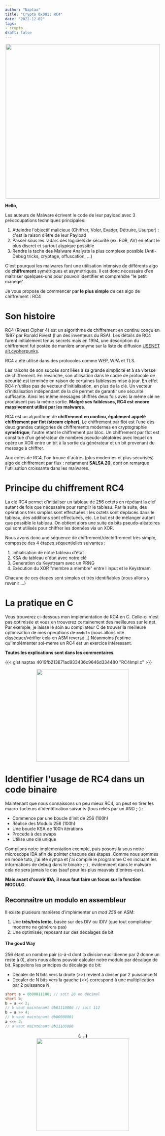 ```yaml
---
author: "Naptax"
title: "Crypto 0x001: RC4"
date: "2022-12-02"
tags: 
- crypto
draft: false
---
```


<center>
<img width="500" src="/images/chut.png">
</center>

**Hello**,

Les auteurs de Malware écrivent le code de leur payload avec 3 préoccupations techniques principales:

1. Atteindre l'objectif malicieux (Chiffrer, Voler, Evader, Détruire, Usurper) : c'est la raison d’être de leur Payload
2. Passer sous les radars des logiciels de sécurité (ex: EDR, AV) en étant le plus discret et surtout atypique possible
3. Rendre la tache des Malware Analysts la plus complexe possible (Anti-Debug tricks, cryptage, offuscation, ...)

C'est pourquoi les malwares font une utilisation intensive de différents algo de **chiffrement** symétriques et asymétriques.
Il est donc nécessaire d'en maîtriser quelques-uns pour pouvoir identifier et comprendre "le petit manège".

Je vous propose de commencer par **le plus simple** de ces algo de chiffrement : RC4

# Son histoire
RC4 (Rivest Cipher 4) est un algorithme de chiffrement en continu conçu en 1987 par Ronald Rivest (l'un des inventeurs du RSA).
Les détails de RC4 furent initialement tenus secrets mais en 1994, une description du chiffrement fut postée de manière anonyme sur la liste de diffusion [USENET alt.cypherpunks](https://cryptoanarchy.wiki/getting-started/what-is-the-cypherpunks-mailing-list).

RC4 a été utilisé dans des protocoles comme WEP, WPA et TLS. 

Les raisons de son succès sont liées à sa grande simplicité et à sa vitesse de chiffrement. En revanche, son utilisation dans le cadre de protocole de sécurité est terminée en raison de certaines faiblesses mise à jour. En effet RC4 n'utilise pas de vecteur d'initialisation, en plus de la clé. Un vecteur d'initialisation indépendant de la clé permet de garantir une sécurité suffisante. Ainsi les même messages chiffrés deux fois avec la même clé ne produisent pas la même sortie. **Malgré ses faiblesses, RC4 est encore massivement utilisé par les malwares**.

RC4 est un algorithme de **chiffrement en continu, également appelé chiffrement par flot (stream cipher)**. Le chiffrement par flot est l'une des deux grandes catégories de chiffrements modernes en cryptographie **symétrique**; l'autre étant le chiffrement par bloc. Un chiffrement par flot est constitué d'un générateur de nombres pseudo-aléatoires avec lequel on opère un XOR entre un bit à la sortie du générateur et un bit provenant du message à chiffrer.

Aux cotés de RC4, l'on trouve d'autres (plus modernes et plus sécurisés) algo de chiffrement par flux : notamment **SALSA 20**, dont on remarque l'utilisation croissante dans les malwares.

# Principe du chiffrement RC4

La clé RC4 permet d’initialiser un tableau de 256 octets en répétant la clef autant de fois que nécessaire pour remplir le tableau. Par la suite, des opérations très simples sont effectuées : les octets sont déplacés dans le tableau, des additions sont effectuées, etc. Le but est de mélanger autant que possible le tableau. On obtient alors une suite de bits pseudo-aléatoires qui sont utilisés pour chiffrer les données via un XOR.

Nous avons donc une séquence de chiffrement/déchiffrement très simple, composée des 4 étapes séquentielles suivantes :

1. Initialisation de notre tableau d'état
2. KSA du tableau d'état avec notre clé
3. Generation du Keystream avec un PRNG
4. Exécution du XOR "membre a membre" entre l input et le Keystream 

Chacune de ces étapes sont simples et trés identifiables (nous allons y revenir ...)

# La pratique en C

Vous trouverez ci-dessous mon implémentation de RC4 en C. Celle-ci n'est pas optimisée et vous en trouverez certainement des meilleures sur le net. Par exemple, je laisse le soin au compilateur C de trouver la meilleure optimisation de mes opérations de `modulo` (nous allons vite disséquer/vérifier cela en ASM reversé...) Néanmoins j'estime qu'implémenter soi-meme un RC4 est un exercice intéressant. 

**Toutes les explications sont dans les commentaires**.

{{< gist naptax 4019fb213871ad933436c9646d334480 "RC4Impl.c" >}}

<center>
<img width="300" src="/images/clue.png">
</center>

# Identifier l'usage de RC4 dans un code binaire

Maintenant que nous connaissons un peu mieux RC4, on peut en tirer les macro-facteurs d'identification suivants (tous reliés par un AND ;-) :

- Commence par une boucle d'init de 256 (100h) 
- Réalise des Modulo 256 (100h)
- Une boucle KSA de 100h itérations 
- Procède à des swaps 
- Utilise une clé unique 

Compilons notre implémentation exemple, puis posons la sous notre microscope IDA afin de pointer chacune des étapes. Comme nous sommes en mode tuto, j'ai été sympa et j'ai compilé le programme C en incluant les informations de debug dans le binaire ;-) , évidemment dans le malware cela ne sera jamais le cas (sauf pour les plus mauvais d'entres-eux).

**Mais avant d'ouvrir IDA, il nous faut faire un focus sur la fonction MODULO**.

## Reconnaitre un modulo en assembleur

Il existe plusieurs manières d'implémenter un *mod 256* en ASM:

1. Une **très/trés lente**, basée sur des DIV ou IDIV (que tout compilateur moderne ne générera pas)
2. Une optimisée, reposant sur des décalages de bit

#### The good Way

256 étant un nombre pair (c-á-d dont la division euclidienne par 2 donne un reste à 0), alors nous allons pouvoir calculer notre modulo par décalage de bit.
Rappelons les principes du décalage de bit:

- Décaler de N bits vers la droite (>>) revient à diviser par 2 puissance N 
- Décaler de N bits vers la gauche (<<) correspond à une multiplication par 2 puissance N

``` c
short a = 0b00011100; // soit 28 en décimal
short b;
b = a << 2;
// b vaut maintenant 0b01110000 // soit 112
b = a >> 4;
// b vaut maintenant 0b00000001 
a <<= 3;
// a vaut maintenant 0b11100000
```

<center>
<b>(....)</b>
</center>

<center>
<img width="300" src="/images/wip.png">
</center>